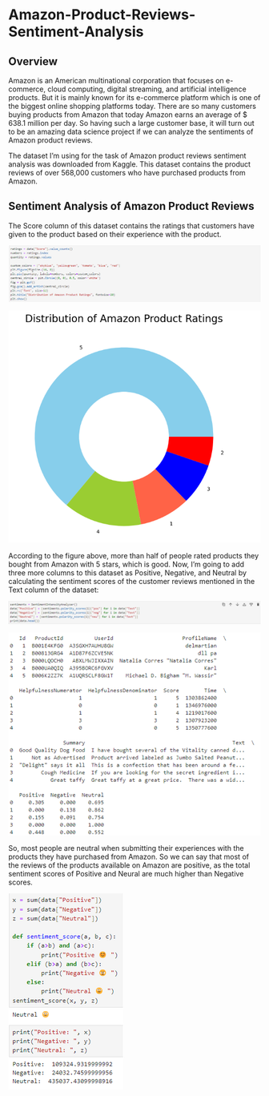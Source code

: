 # Amazon-Product-Reviews-Sentiment-Analysis

## Overview

Amazon is an American multinational corporation that focuses on e-commerce, cloud computing, digital streaming, and artificial intelligence products. But it is mainly known for its e-commerce platform which is one of the biggest online shopping platforms today. There are so many customers buying products from Amazon that today Amazon earns an average of $ 638.1 million per day. So having such a large customer base, it will turn out to be an amazing data science project if we can analyze the sentiments of Amazon product reviews.

The dataset I’m using for the task of Amazon product reviews sentiment analysis was downloaded from Kaggle. This dataset contains the product reviews of over 568,000 customers who have purchased products from Amazon.

## Sentiment Analysis of Amazon Product Reviews

The Score column of this dataset contains the ratings that customers have given to the product based on their experience with the product.

![Sentiment-code](resources/sentiment-code.png)

![Sentiment-viz](resources/sentiment-viz.png)

According to the figure above, more than half of people rated products they bought from Amazon with 5 stars, which is good. Now, I’m going to add three more columns to this dataset as Positive, Negative, and Neutral by calculating the sentiment scores of the customer reviews mentioned in the Text column of the dataset:

![Sentiment-score-code](resources/senti-score-code.png)

![Senti-score-op](resources/senti-score-op.png)

So, most people are neutral when submitting their experiences with the products they have purchased from Amazon. So we can say that most of the reviews of the products available on Amazon are positive, as the total sentiment scores of Positive and Neural are much higher than Negative scores.

![Sentiment](resources/Sentiment.png)

